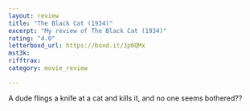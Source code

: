 ```yaml
---
layout: review
title: "The Black Cat (1934)"
excerpt: "My review of The Black Cat (1934)"
rating: "4.0"
letterboxd_url: https://boxd.it/3p6QMx
mst3k: 
rifftrax: 
category: movie_review

---
```


A dude flings a knife at a cat and kills it, and no one seems bothered??
